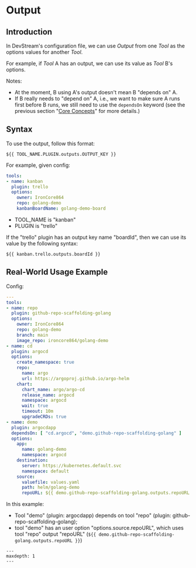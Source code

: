 # Output

## Introduction

In DevStream's configuration file, we can use _Output_ from one _Tool_ as the options values for another _Tool_.

For example, if _Tool_ A has an output, we can use its value as _Tool_ B's options.

Notes:

- At the moment, B using A's output doesn't mean B "depends on" A.
- If B really needs to "depend on" A, i.e., we want to make sure A runs first before B runs, we still need to use the `dependsOn` keyword (see the previous section "[Core Concepts](./core_concepts.md)" for more details.)

## Syntax

To use the output, follow this format:

```
${{ TOOL_NAME.PLUGIN.outputs.OUTPUT_KEY }}
```

For example, given config:

```yaml
tools:
- name: kanban
  plugin: trello
  options:
    owner: IronCore864
    repo: golang-demo
    kanbanBoardName: golang-demo-board
```

- TOOL_NAME is "kanban"
- PLUGIN is "trello"

If the "trello" plugin has an output key name "boardId", then we can use its value by the following syntax:

```
${{ kanban.trello.outputs.boardId }}
```

## Real-World Usage Example

Config:

```yaml
---
tools:
- name: repo
  plugin: github-repo-scaffolding-golang
  options:
    owner: IronCore864
    repo: golang-demo
    branch: main
    image_repo: ironcore864/golang-demo
- name: cd
  plugin: argocd
  options:
    create_namespace: true
    repo:
      name: argo
      url: https://argoproj.github.io/argo-helm
    chart:
      chart_name: argo/argo-cd
      release_name: argocd
      namespace: argocd
      wait: true
      timeout: 10m
      upgradeCRDs: true
- name: demo
  plugin: argocdapp
  dependsOn: [ "cd.argocd", "demo.github-repo-scaffolding-golang" ]
  options:
    app:
      name: golang-demo
      namespace: argocd
    destination:
      server: https://kubernetes.default.svc
      namespace: default
    source:
      valuefile: values.yaml
      path: helm/golang-demo
      repoURL: ${{ demo.github-repo-scaffolding-golang.outputs.repoURL }} # pay attention here
```

In this example:
- Tool "demo" (plugin: argocdapp) depends on tool "repo" (plugin: github-repo-scaffolding-golang);
- tool "demo" has an user option "options.source.repoURL", which uses tool "repo" output "repoURL" (`${{ demo.github-repo-scaffolding-golang.outputs.repoURL }}`)


```{toctree}
---
maxdepth: 1
---
```
